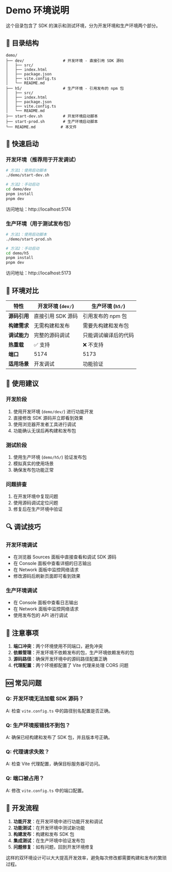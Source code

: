 # Demo 环境说明

这个目录包含了 SDK 的演示和测试环境，分为开发环境和生产环境两个部分。

## 📁 目录结构

```
demo/
├── dev/                 # 开发环境 - 直接引用 SDK 源码
│   ├── src/
│   ├── index.html
│   ├── package.json
│   ├── vite.config.ts
│   └── README.md
├── h5/                  # 生产环境 - 引用发布的 npm 包
│   ├── src/
│   ├── index.html
│   ├── package.json
│   ├── vite.config.ts
│   └── README.md
├── start-dev.sh         # 开发环境启动脚本
├── start-prod.sh        # 生产环境启动脚本
└── README.md           # 本文件
```

## 🚀 快速启动

### 开发环境（推荐用于开发调试）

```bash
# 方法1：使用启动脚本
./demo/start-dev.sh

# 方法2：手动启动
cd demo/dev
pnpm install
pnpm dev
```

访问地址：http://localhost:5174

### 生产环境（用于测试发布包）

```bash
# 方法1：使用启动脚本
./demo/start-prod.sh

# 方法2：手动启动
cd demo/h5
pnpm install
pnpm dev
```

访问地址：http://localhost:5173

## 🔧 环境对比

| 特性 | 开发环境 (`dev/`) | 生产环境 (`h5/`) |
|------|------------------|------------------|
| **源码引用** | 直接引用 SDK 源码 | 引用发布的 npm 包 |
| **构建需求** | 无需构建和发布 | 需要先构建和发布包 |
| **调试能力** | 完整的源码调试 | 只能调试编译后的代码 |
| **热重载** | ✅ 支持 | ❌ 不支持 |
| **端口** | 5174 | 5173 |
| **适用场景** | 开发调试 | 功能验证 |

## 🎯 使用建议

### 开发阶段
1. 使用开发环境 (`demo/dev/`) 进行功能开发
2. 直接修改 SDK 源码并立即看到效果
3. 使用浏览器开发者工具进行调试
4. 功能确认无误后再构建和发布包

### 测试阶段
1. 使用生产环境 (`demo/h5/`) 验证发布包
2. 模拟真实的使用场景
3. 确保发布包功能正常

### 问题排查
1. 在开发环境中复现问题
2. 使用源码调试定位问题
3. 修复后在生产环境中验证

## 🔍 调试技巧

### 开发环境调试
- 在浏览器 Sources 面板中直接查看和调试 SDK 源码
- 在 Console 面板中查看详细的日志输出
- 在 Network 面板中监控网络请求
- 修改源码后刷新页面即可看到效果

### 生产环境调试
- 在 Console 面板中查看日志输出
- 在 Network 面板中监控网络请求
- 使用发布包的 API 进行调试

## 📝 注意事项

1. **端口冲突**：两个环境使用不同端口，避免冲突
2. **依赖管理**：开发环境不依赖发布的包，生产环境依赖发布的包
3. **源码路径**：确保开发环境中的源码路径配置正确
4. **代理配置**：两个环境都配置了 Vite 代理来处理 CORS 问题

## 🆘 常见问题

### Q: 开发环境无法加载 SDK 源码？
A: 检查 `vite.config.ts` 中的路径别名配置是否正确。

### Q: 生产环境报错找不到包？
A: 确保已经构建和发布了 SDK 包，并且版本号正确。

### Q: 代理请求失败？
A: 检查 Vite 代理配置，确保目标服务器可访问。

### Q: 端口被占用？
A: 修改 `vite.config.ts` 中的端口配置。

## 🔄 开发流程

1. **功能开发**：在开发环境中进行功能开发和调试
2. **功能测试**：在开发环境中测试新功能
3. **构建发布**：构建和发布 SDK 包
4. **集成测试**：在生产环境中验证发布包
5. **问题修复**：如有问题，回到开发环境修复

这样的双环境设计可以大大提高开发效率，避免每次修改都需要构建和发布的繁琐过程。
